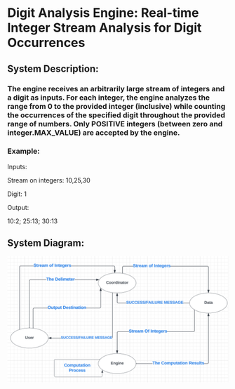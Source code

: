 # Digit Analysis Engine: Real-time Integer Stream Analysis for Digit Occurrences

## System Description:
### The engine receives an arbitrarily large stream of integers and a digit as inputs. For each integer, the engine analyzes the range from 0 to the provided integer (inclusive) while counting the occurrences of the specified digit throughout the provided range of numbers. Only POSITIVE integers (between zero and integer.MAX_VALUE) are accepted by the engine.

### Example:
 Inputs: 

Stream on integers: 10,25,30

Digit: 1

Output:

10:2; 25:13; 30:13




## System Diagram:

![System Diagram](<System Diagram.png>)






